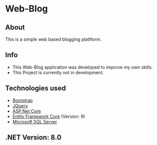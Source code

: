 # Web-Blog
###

## About
This is a simple web based blogging plattform.

## Info
- This Web-Blog application was developed to improve my own skills.
- This Project is currently not in development.

## Technologies used
- [Bootstrap](https://getbootstrap.com/)
- [JQuery](https://jquery.com/)
- [ASP.Net Core](https://dotnet.microsoft.com/en-us/apps/aspnet)
- [Entity Framework Core](https://learn.microsoft.com/de-de/ef/core/) (Version: 9)
- [Microsoft SQL Server](https://learn.microsoft.com/en-us/sql/?view=sql-server-ver16)

## .NET Version: 8.0
